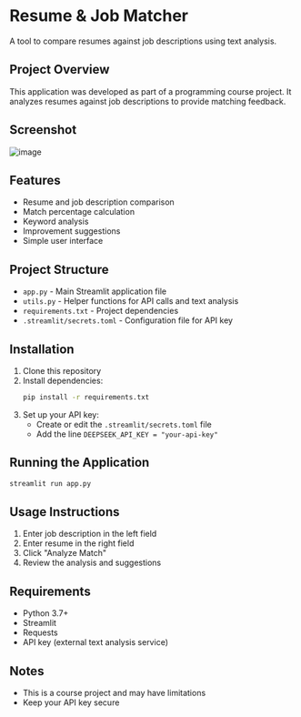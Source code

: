 # Resume & Job Matcher

A tool to compare resumes against job descriptions using text analysis.

## Project Overview

This application was developed as part of a programming course project. It analyzes resumes against job descriptions to provide matching feedback.

## Screenshot 
![image](https://github.com/user-attachments/assets/5d5bda3b-9c43-4a35-902e-1cf6171d6cdf)





## Features

- Resume and job description comparison
- Match percentage calculation
- Keyword analysis
- Improvement suggestions
- Simple user interface

## Project Structure

- `app.py` - Main Streamlit application file
- `utils.py` - Helper functions for API calls and text analysis
- `requirements.txt` - Project dependencies
- `.streamlit/secrets.toml` - Configuration file for API key

## Installation

1. Clone this repository
2. Install dependencies:
   ```bash
   pip install -r requirements.txt
   ```
3. Set up your API key:
   - Create or edit the `.streamlit/secrets.toml` file
   - Add the line `DEEPSEEK_API_KEY = "your-api-key"`

## Running the Application

```bash
streamlit run app.py
```

## Usage Instructions

1. Enter job description in the left field
2. Enter resume in the right field
3. Click "Analyze Match"
4. Review the analysis and suggestions

## Requirements

- Python 3.7+
- Streamlit
- Requests
- API key (external text analysis service)

## Notes

- This is a course project and may have limitations
- Keep your API key secure 
